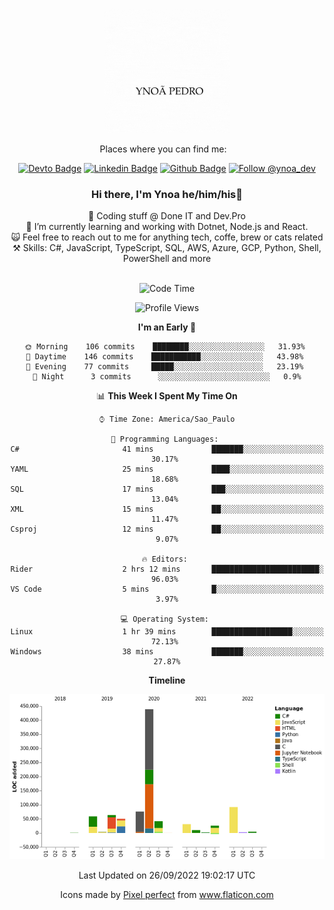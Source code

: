 </p>
<p align='center'>
   <img src="./logo/logo.gif" width="200" height="200">
</p>
<p align='center'>
<a align='center'>
<a> Places where you can find me: </a>&nbsp;&nbsp;
 <div align='center'>
    
[![Devto Badge](https://img.shields.io/badge/-ypedroo-black?style=flat-square&logo=Dev.to&logoColor=white&link=https://dev.to/ypedroo/)](https://dev.to/ypedroo/)
[![Linkedin Badge](https://img.shields.io/badge/-LinkedIn-blue?style=flat-square&logo=Linkedin&logoColor=white&link=https://www.linkedin.com/in/ynoapedro)](https://www.linkedin.com/in/ynoapedro)
[![Github Badge](https://img.shields.io/github/followers/ypedroo?style=social)](https://github.com/ypedroo/)
<a href="https://twitter.com/intent/follow?screen_name=ynoa_dev"><img src="https://img.shields.io/twitter/follow/ynoa_dev.svg?label=Follow%20@ynoa_dev" alt="Follow @ynoa_dev"></img> </a>

### Hi there, I'm Ynoa he/him/his:panda_face:

🔭 Coding stuff @ Done IT and Dev.Pro <br/>
🌱 I’m currently learning and working with Dotnet, Node.js and React.<br/>
:scream_cat: Feel free to reach out to me for anything tech, coffe, brew or cats related <br/>
⚒️ Skills: C#, JavaScript, TypeScript, SQL, AWS, Azure, GCP, Python, Shell, PowerShell and more<br/>
<br/>
<!--START_SECTION:waka-->
![Code Time](http://img.shields.io/badge/Code%20Time-2%2C065%20hrs%209%20mins-blue)

![Profile Views](http://img.shields.io/badge/Profile%20Views-0-blue)

**I'm an Early 🐤** 

```text
🌞 Morning    106 commits    ████████░░░░░░░░░░░░░░░░░   31.93% 
🌆 Daytime    146 commits    ███████████░░░░░░░░░░░░░░   43.98% 
🌃 Evening    77 commits     █████░░░░░░░░░░░░░░░░░░░░   23.19% 
🌙 Night      3 commits      ░░░░░░░░░░░░░░░░░░░░░░░░░   0.9%

```


📊 **This Week I Spent My Time On** 

```text
⌚︎ Time Zone: America/Sao_Paulo

💬 Programming Languages: 
C#                       41 mins             ███████░░░░░░░░░░░░░░░░░░   30.17% 
YAML                     25 mins             ████░░░░░░░░░░░░░░░░░░░░░   18.68% 
SQL                      17 mins             ███░░░░░░░░░░░░░░░░░░░░░░   13.04% 
XML                      15 mins             ██░░░░░░░░░░░░░░░░░░░░░░░   11.47% 
Csproj                   12 mins             ██░░░░░░░░░░░░░░░░░░░░░░░   9.07%

🔥 Editors: 
Rider                    2 hrs 12 mins       ████████████████████████░   96.03% 
VS Code                  5 mins              █░░░░░░░░░░░░░░░░░░░░░░░░   3.97%

💻 Operating System: 
Linux                    1 hr 39 mins        ██████████████████░░░░░░░   72.13% 
Windows                  38 mins             ███████░░░░░░░░░░░░░░░░░░   27.87%

```

**Timeline**

![Chart not found](https://raw.githubusercontent.com/ypedroo/ypedroo/master/charts/bar_graph.png) 


 Last Updated on 26/09/2022 19:02:17 UTC
<!--END_SECTION:waka-->
Icons made by <a href="https://www.flaticon.com/authors/pixel-perfect" title="Pixel perfect">Pixel perfect</a> from <a href="https://www.flaticon.com/" title="Flaticon"> www.flaticon.com</a>
   </div>
